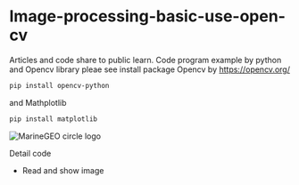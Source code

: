 # Image-processing-basic-use-open-cv
Articles and code share to public learn.
Code program example by python and Opencv library
pleae see install package Opencv by https://opencv.org/ 
```bash
pip install opencv-python
```
and Mathplotlib 

```bash
pip install matplotlib
```
![MarineGEO circle logo](/assets/img/MarineGEO_logo.png "MarineGEO logo")



Detail code
- Read and show image
